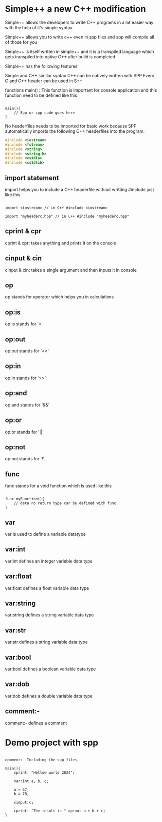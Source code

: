 # Simple++ a new C++ modification
Simple++ allows the developers to write C++ programs in a lot easier way with the help of it's simple syntax.

Simple++ allows you to write c++ even in spp files and spp will compile all of those for you

Simple++ is itself written in simple++ and it is a transpiled language which gets transpiled into native C++ after build is completed

Simple++ has the following features

Simple and C++ similar syntax
C++ can be natively written with SPP
Every C and C++ header can be used in S++


functions
main() : This function is important for console application and this function need to be defined like this 

```spp

main(){
    // Spp or cpp code goes here
}

```

No headerfiles needs to be imported for basic work because SPP automatically imports the following C++ headerfiles into the program.

```cpp
#include <iostream>
#include <fstream>
#include <string>
#include <string.h>
#include <cstdio>
#include <cstdlib>
```

## import statement
import helps you to include a C++ headerfile without writting #include just like this

```spp

import <iostream> // in C++ #include <iostream>

import "myheaderc.hpp" // in C++ #include "myheaderc.hpp"

```

## cprint & cpr
cprint & cpr: takes anything and prints it on the console

## cinput & cin
cinput & cin: takes a single argument and then inputs it in console

## op
op stands for operator which helps you in calculations

## op:is
op:is stands for '='

## op:out
op:out stands for '<<'

## op:in
op:in stands for '>>'

## op:and
op:and stands for '&&'

## op:or
op:or stands for '||'

## op:not
op:not stands for '!'


## func
func stands for a void function which is used like this

```spp

func myFunction(){
    // data no return type can be defined with func
}

```

## var
var is used to define a variable datatype

## var:int 
var:int defines an integer variable data type

## var:float 
var:float defines a float variable data type

## var:string 
var:string defines a string variable data type

## var:str 
var:str defines a string variable data type

## var:bool 
var:bool defines a boolean variable data type

## var:dob 
var:dob defines a double variable data type

## comment:-
comment:- defines a comment

# Demo project with spp

```spp

comment:- Including the spp files

main(){
    cprint: "Hellow world 2024";

    var:int a, b, c;

    a = 67;
    b = 78;

    cinput:c;

    cprint: "The result is " op:out a + b + c;
}

```